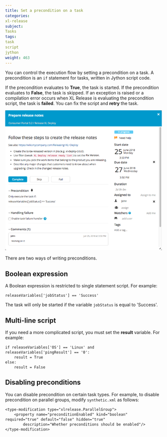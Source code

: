 ```yaml
---
title: Set a precondition on a task
categories:
xl-release
subject:
Tasks
tags:
task
script
jython
weight: 463
---
```


You can control the execution flow by setting a precondition on a task. A precondition is an `if` statement for tasks, written in Jython script code.

If the precondition evaluates to **True**, the task is started. If the precondition evaluates to **False**, the task is skipped. If an exception is raised or a compilation error occurs when XL Release is evaluating the precondition script, the task is **failed**. You can fix the script and **retry** the task.

![Manual Task With Precondition](../images/manual-task-details.png)

There are two ways of writing preconditions.

## Boolean expression

A Boolean expression is restricted to single statement script. For example:

    releaseVariables['jobStatus'] == 'Success'

The task will only be started if the variable `jobStatus` is equal to 'Success'.

## Multi-line script

If you need a more complicated script, you must set the **result** variable. For example:

    if releaseVariables['OS'] == 'Linux' and releaseVariables['pingResult'] == '0':
        result = True
    else:
        result = False

## Disabling preconditions

You can disable precondition on certain task types. For example, to disable precondition on parallel groups, modify `synthetic.xml` as follows:

    <type-modification type="xlrelease.ParallelGroup">
        <property name="preconditionEnabled" kind="boolean" required="true" default="false" hidden="true"
            description="Whether preconditions should be enabled"/>
    </type-modification>
